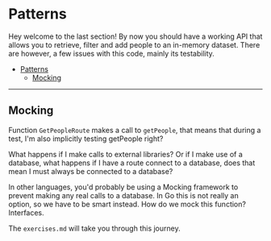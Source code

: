 # Patterns

Hey welcome to the last section!
By now you should have a working API that allows you to retrieve, filter
and add people to an in-memory dataset.
There are however, a few issues with this code, mainly
its testability.

- [Patterns](#patterns)
  - [Mocking](#mocking)

---

## Mocking

Function `GetPeopleRoute` makes a call to `getPeople`, that means
that during a test, I'm also implicitly testing getPeople right?

What happens if I make calls to external libraries? Or 
if I make use of a database, what happens if I have
a route connect to a database, does that mean I must always
be connected to a database?

In other languages, you'd probably be using a Mocking framework
to prevent making any real calls to a database.
In Go this is not really an option, so we have to
be smart instead.
How do we mock this function? Interfaces.

The `exercises.md` will take you through this journey.

